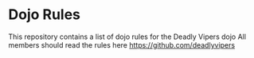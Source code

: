 Dojo Rules
==========

This repository contains a list of dojo rules for the Deadly Vipers dojo
All members should read the rules here https://github.com/deadlyvipers

